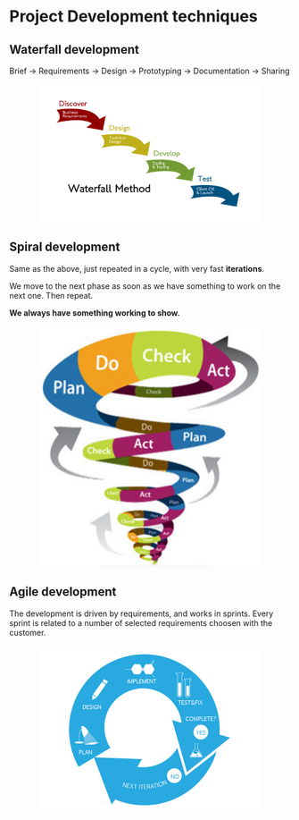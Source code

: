 # Project Development techniques

## Waterfall development

Brief -> Requirements -> Design -> Prototyping -> Documentation -> Sharing

<div style="text-align:center">
<img src="assets/waterfall.png" style="max-width: 400px">
</div>

## Spiral development

Same as the above, just repeated in a cycle, with very fast **iterations**.

We move to the next phase as soon as we have something to work on the next one. Then repeat.

**We always have something working to show.**

<div style="text-align:center">
<img src="assets/spiral.png" style="max-width: 400px">
</div>

## Agile development

The development is driven by requirements, and works in sprints. Every sprint is related to a number of selected requirements choosen with the customer.


<div style="text-align:center">
<img src="assets/agile.jpg" style="max-width: 400px">
</div>

